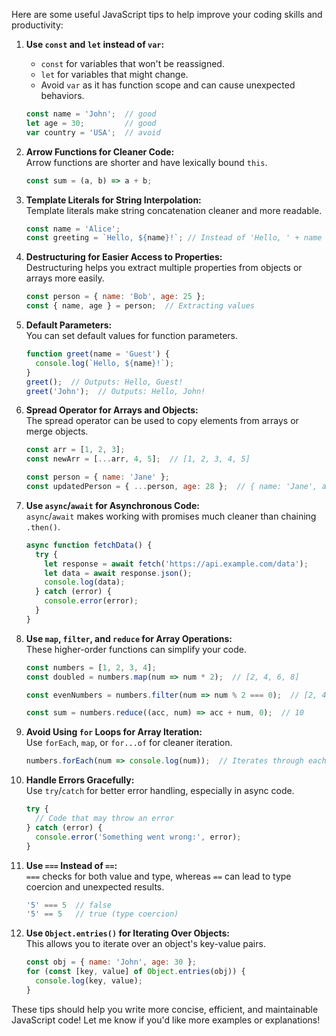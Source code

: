 Here are some useful JavaScript tips to help improve your coding skills and productivity:

1. **Use `const` and `let` instead of `var`:**  
   - `const` for variables that won't be reassigned.
   - `let` for variables that might change.
   - Avoid `var` as it has function scope and can cause unexpected behaviors.

   ```javascript
   const name = 'John';  // good
   let age = 30;         // good
   var country = 'USA';  // avoid
   ```

2. **Arrow Functions for Cleaner Code:**  
   Arrow functions are shorter and have lexically bound `this`.

   ```javascript
   const sum = (a, b) => a + b;
   ```

3. **Template Literals for String Interpolation:**  
   Template literals make string concatenation cleaner and more readable.

   ```javascript
   const name = 'Alice';
   const greeting = `Hello, ${name}!`; // Instead of 'Hello, ' + name + '!'
   ```

4. **Destructuring for Easier Access to Properties:**  
   Destructuring helps you extract multiple properties from objects or arrays more easily.

   ```javascript
   const person = { name: 'Bob', age: 25 };
   const { name, age } = person;  // Extracting values
   ```

5. **Default Parameters:**  
   You can set default values for function parameters.

   ```javascript
   function greet(name = 'Guest') {
     console.log(`Hello, ${name}!`);
   }
   greet();  // Outputs: Hello, Guest!
   greet('John');  // Outputs: Hello, John!
   ```

6. **Spread Operator for Arrays and Objects:**  
   The spread operator can be used to copy elements from arrays or merge objects.

   ```javascript
   const arr = [1, 2, 3];
   const newArr = [...arr, 4, 5];  // [1, 2, 3, 4, 5]

   const person = { name: 'Jane' };
   const updatedPerson = { ...person, age: 28 };  // { name: 'Jane', age: 28 }
   ```

7. **Use `async`/`await` for Asynchronous Code:**  
   `async`/`await` makes working with promises much cleaner than chaining `.then()`.

   ```javascript
   async function fetchData() {
     try {
       let response = await fetch('https://api.example.com/data');
       let data = await response.json();
       console.log(data);
     } catch (error) {
       console.error(error);
     }
   }
   ```

8. **Use `map`, `filter`, and `reduce` for Array Operations:**  
   These higher-order functions can simplify your code.

   ```javascript
   const numbers = [1, 2, 3, 4];
   const doubled = numbers.map(num => num * 2);  // [2, 4, 6, 8]

   const evenNumbers = numbers.filter(num => num % 2 === 0);  // [2, 4]

   const sum = numbers.reduce((acc, num) => acc + num, 0);  // 10
   ```

9. **Avoid Using `for` Loops for Array Iteration:**  
   Use `forEach`, `map`, or `for...of` for cleaner iteration.

   ```javascript
   numbers.forEach(num => console.log(num));  // Iterates through each element
   ```

10. **Handle Errors Gracefully:**  
    Use `try`/`catch` for better error handling, especially in async code.

    ```javascript
    try {
      // Code that may throw an error
    } catch (error) {
      console.error('Something went wrong:', error);
    }
    ```

11. **Use `===` Instead of `==`:**  
    `===` checks for both value and type, whereas `==` can lead to type coercion and unexpected results.

    ```javascript
    '5' === 5  // false
    '5' == 5   // true (type coercion)
    ```

12. **Use `Object.entries()` for Iterating Over Objects:**  
    This allows you to iterate over an object's key-value pairs.

    ```javascript
    const obj = { name: 'John', age: 30 };
    for (const [key, value] of Object.entries(obj)) {
      console.log(key, value);
    }
    ```

These tips should help you write more concise, efficient, and maintainable JavaScript code! Let me know if you'd like more examples or explanations!